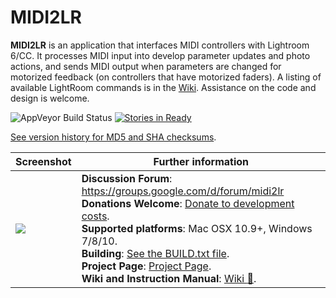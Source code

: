 
# MIDI2LR

**MIDI2LR** is an application that interfaces MIDI controllers with Lightroom 6/CC. It processes MIDI input into develop parameter updates and photo actions, and sends MIDI output when parameters are changed for motorized feedback (on controllers that have motorized faders). A listing of available LightRoom commands is in the [Wiki](https://github.com/rsjaffe/MIDI2LR/wiki). Assistance on the code and design is welcome.

<img alt = "AppVeyor Build Status" src="https://ci.appveyor.com/api/projects/status/7l1x58lx70mqg090?svg=true"/> [![Stories in Ready](https://badge.waffle.io/rsjaffe/MIDI2LR.png?label=ready&title=Ready)](https://waffle.io/rsjaffe/MIDI2LR)<!--[![codecov](https://codecov.io/gh/rsjaffe/MIDI2LR/branch/master/graph/badge.svg)](https://codecov.io/gh/rsjaffe/MIDI2LR) <a href="https://scan.coverity.com/projects/rsjaffe-midi2lr">
  <img alt="Coverity Scan Build Status"
       src="https://img.shields.io/coverity/scan/9739.svg"/>
</a> -->

[See version history for MD5 and SHA checksums](https://github.com/rsjaffe/MIDI2LR/wiki/Version-History).


| Screenshot | Further information |
| -----------| -------------------- |
| <img src="http://rsjaffe.github.io/MIDI2LR/images/appv082.png" /> | **Discussion Forum**: https://groups.google.com/d/forum/midi2lr <br /> **Donations Welcome**: [Donate to development costs](https://www.paypal.com/cgi-bin/webscr?cmd=_s-xclick&hosted_button_id=YWHT4JMA42RXN). <br />**Supported platforms**: Mac OSX 10.9+, Windows 7/8/10. <br />**Building**: [See the BUILD.txt file](https://github.com/rsjaffe/MIDI2LR/blob/master/BUILD.txt). <br />**Project Page**: [Project Page](http://rsjaffe.github.io/MIDI2LR). <br />**Wiki and Instruction Manual**: [Wiki :book:](https://github.com/rsjaffe/MIDI2LR/wiki). |





